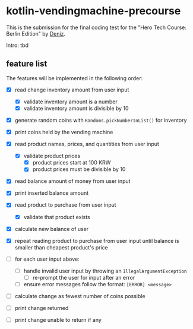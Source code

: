 # kotlin-vendingmachine-precourse

This is the submission for the final coding test for the "Hero Tech Course: Berlin Edition" by [Deniz](https://github.com/deniz-oezdemir).

Intro: tbd

## feature list

The features will be implemented in the following order:

- [x] read change inventory amount from user input
  - [x] validate inventory amount is a number
  - [x] validate inventory amount is divisible by 10
- [x] generate random coins with `Randoms.pickNumberInList()` for inventory
- [x] print coins held by the vending machine

- [x] read product names, prices, and quantities from user input
  - [x] validate product prices
    - [x] product prices start at 100 KRW 
    - [x] product prices must be divisible by 10

- [x] read balance amount of money from user input
- [x] print inserted balance amount

- [x] read product to purchase from user input
  - [x] validate that product exists
- [x] calculate new balance of user
- [x] repeat reading product to purchase from user input until
balance is smaller than cheapest product's price

- [ ] for each user input above:
    - [ ] handle invalid user input by throwing an `IllegalArgumentException`
        - [ ] re-prompt the user for input after an error
    - [ ] ensure error messages follow the format: `[ERROR] <message>`

- [ ] calculate change as fewest number of coins possible
- [ ] print change returned
- [ ] print change unable to return if any

